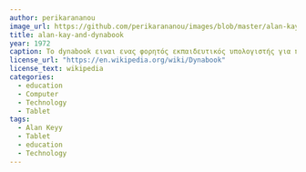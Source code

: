 ```yaml
---
author: perikarananou
image_url: https://github.com/perikarananou/images/blob/master/alan-kay-and-dynabook.jpg
title: alan-kay-and-dynabook
year: 1972
caption: Το dynabook ειναι ενας φορητός εκπαιδευτικός υπολογιστής για παιδιά. Ο Alan Key το 1972 παρουσίασε την ιδέα του το Dynabook, έμοιαζε με τάμπλετ ή με ένα μεγάλο chat phone. Οι λειτουργίες του ήταν παρόμοιες με έναν σημερινό φορητό υπολογιστή με βασική διαφορά την διάρκεια της μπαταρίας, καθώς το dynabook θα μπορούσε κανείς να πει πως η μπαταρία διαρκεί σχεδόν αιώνια. Ο Alan Key ήταν ένας απο τους πρώτους ανθρώπους που πίστευε στην τότε ιδέα των φορητών υπολογιστών. Οραματίζονταν μια φορητή συσκευή "Dynabook" λέγοντας χαρακτηριστικά πως απευθύνεται σε παιδιά όλων των ηλικιών. Το Dynabook παρέχει δυνατότητές παρόμοιες με ένα τάμπλετ αλλά με εκπαιδευτικό χαρακτήρα. Φυσικά μια τέτοια συσκευή μπορεί να χρησιμοποιηθεί και από ενήλικες παρόλα αυτά στόχος του ήταν τα παιδιά. Αν και σήμερα υπάρχει το λογισμικό που απαιτείται για την δημιουργία ενός dynabook ο ίδιος ο Alan Key   πιστεύει πως δεν έχει εφευρεθεί ακόμη και πως λείπουν βασικά κομμάτια του λογισμικού.
license_url: "https://en.wikipedia.org/wiki/Dynabook"
license_text: wikipedia
categories:
  - education
  - Computer
  - Technology
  - Tablet
tags:
  - Alan Keyy
  - Tablet
  - education
  - Technology
---
```

